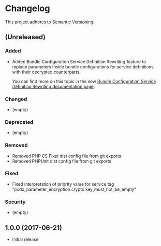 # Changelog

This project adheres to [Semantic Versioning](http://semver.org/).

## (Unreleased)

### Added

*   Added Bundle Configuration Service Definition Rewriting feature to replace parameters inside bundle configurations
    for service definitions with their decrypted counterparts.

    You can find more on this topic in the new
    [Bundle Configuration Service Definition Rewriting documentation page](Resources/doc/bundle-configuration-service-definition-rewriting.rst).

### Changed

*   (empty)

### Deprecated

*   (empty)

### Removed

*   Removed PHP CS Fixer dist config file from git exports
*   Removed PHPUnit dist config file from git exports

### Fixed

*   Fixed interpretation of priority value for service tag "pcdx_parameter_encryption.crypto.key_must_not_be_empty"

### Security

*   (empty)

## 1.0.0 (2017-06-21)

*   Initial release
